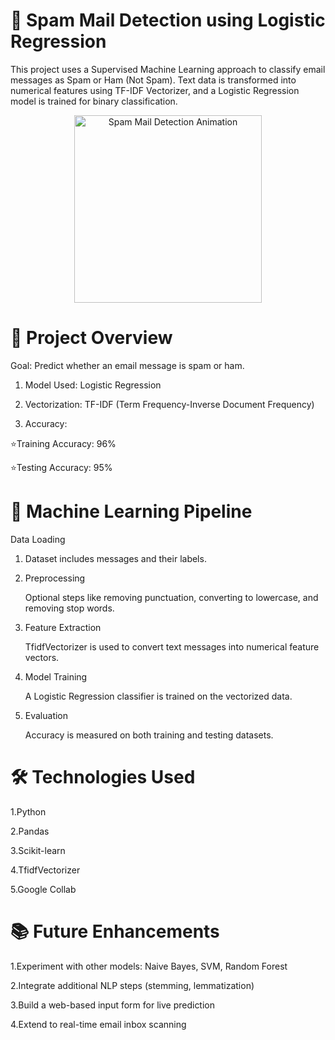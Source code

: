 # 📧 Spam Mail Detection using Logistic Regression

This project uses a Supervised Machine Learning approach to classify email messages as Spam or Ham (Not Spam). Text data is transformed into numerical features using TF-IDF Vectorizer, and a Logistic Regression model is trained for binary classification.

<p align="center">
  <img src="https://media4.giphy.com/media/v1.Y2lkPTc5MGI3NjExdzRsaWdwanIxbmN4enhiNHdxNjV1NGlkN3V5ajRhams5NHZibndzeCZlcD12MV9pbnRlcm5hbF9naWZfYnlfaWQmY3Q9Zw/JRPYrblGdODA5MF7eg/giphy.gif" alt="Spam Mail Detection Animation" width="300"/>
</p>

# 🚀 Project Overview
Goal: Predict whether an email message is spam or ham.
  
 1. Model Used: Logistic Regression
  
 2. Vectorization: TF-IDF (Term Frequency-Inverse Document Frequency)
  
 3. Accuracy:
  
⭐Training Accuracy: 96%
  
⭐Testing Accuracy: 95%

# 🧠 Machine Learning Pipeline
  Data Loading
  
 1. Dataset includes messages and their labels.
  
 2. Preprocessing
  
    Optional steps like removing punctuation, converting to lowercase, and removing stop words.
  
 3. Feature Extraction
  
    TfidfVectorizer is used to convert text messages into numerical feature vectors.
  
 4. Model Training
  
    A Logistic Regression classifier is trained on the vectorized data.
  
 5. Evaluation
  
    Accuracy is measured on both training and testing datasets.

# 🛠 Technologies Used
  1.Python
  
  2.Pandas
  
  3.Scikit-learn
  
  4.TfidfVectorizer

  5.Google Collab  

# 📚 Future Enhancements
  1.Experiment with other models: Naive Bayes, SVM, Random Forest
  
  2.Integrate additional NLP steps (stemming, lemmatization)
  
  3.Build a web-based input form for live prediction
  
  4.Extend to real-time email inbox scanning


